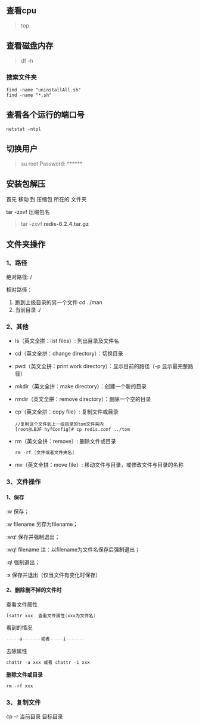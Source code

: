 ## 查看cpu

>top

## 查看磁盘内存

>df -h
### 搜索文件夹

```
find -name "uninstallAll.sh"   
find -name "*.sh"   
```



## 查看各个运行的端口号

 ```
 netstat -ntpl
 ```



## 切换用户
> su root
> Password: ******

## 安装包解压

首先 移动 到 压缩包 所在的 文件夹

tar -zxvf 压缩包名

> tar -zxvf **redis-6.2.4.tar.gz**



## 文件夹操作



### 1、路径

绝对路径:  /

相对路径：

1. 	跑到上级目录的另一个文件   cd ../man
2. 	当前目录 ./

### 2、其他

- ls（英文全拼：list files）: 列出目录及文件名

- cd（英文全拼：change directory）：切换目录

- pwd（英文全拼：print work directory）：显示目前的路径（-p 显示最完整路径）

- mkdir（英文全拼：make directory）：创建一个新的目录

- rmdir（英文全拼：remove directory）：删除一个空的目录

- cp（英文全拼：copy file）: 复制文件或目录

  ```
  //复制这个文件到上一级目录的tom文件夹内
  [root@LBJF hyfConfig]# cp redis.conf ../tom
  ```

- rm（英文全拼：remove）: 删除文件或目录

  ```java
  rm -rf [文件或者文件夹名]
  ```

  

- mv（英文全拼：move file）: 移动文件与目录，或修改文件与目录的名称



### 3、文件操作

#### 1、保存

:w 保存；

:w filename 另存为filename； 

:wq! 保存并强制退出；

:wq! filename 注：以filename为文件名保存后强制退出；

:q! 强制退出；

:x 保存并退出（仅当文件有变化时保存）
#### 2、删除删不掉的文件时

查看文件属性

```java
lsattr xxx  查看文件属性(xxx为文件名)
```

看到的情况

```java
-----a-------或者-----i-------
```

去除属性

```java
chattr -a xxx 或者 chattr -i xxx
```

**删除文件或目录**

```java
rm -rf xxx
```

### 3、复制文件

cp -r  当前目录  目标目录
